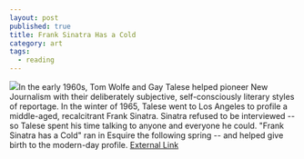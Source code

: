 ```yaml
---
layout: post
published: true
title: Frank Sinatra Has a Cold
category: art
tags: 
  - reading
---
```


![](http://sethmnookin.com/wp-content/uploads/2013/08/Sinatra-4-3.png)In the early 1960s, Tom Wolfe and Gay Talese helped pioneer New Journalism with their deliberately subjective, self-consciously literary styles of reportage. In the winter of 1965, Talese went to Los Angeles to profile a middle-aged, recalcitrant Frank Sinatra. Sinatra refused to be interviewed -- so Talese spent his time talking to anyone and everyone he could. "Frank Sinatra has a Cold" ran in Esquire the following spring -- and helped give birth to the modern-day profile. <a href="http://www.esquire.com/features/ESQ1003-OCT_SINATRA_rev_">External Link</a>